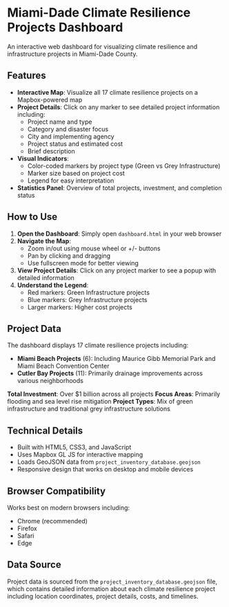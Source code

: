 # Miami-Dade Climate Resilience Projects Dashboard

An interactive web dashboard for visualizing climate resilience and infrastructure projects in Miami-Dade County.

## Features

- **Interactive Map**: Visualize all 17 climate resilience projects on a Mapbox-powered map
- **Project Details**: Click on any marker to see detailed project information including:
  - Project name and type
  - Category and disaster focus
  - City and implementing agency
  - Project status and estimated cost
  - Brief description
- **Visual Indicators**: 
  - Color-coded markers by project type (Green vs Grey Infrastructure)
  - Marker size based on project cost
  - Legend for easy interpretation
- **Statistics Panel**: Overview of total projects, investment, and completion status

## How to Use

1. **Open the Dashboard**: Simply open `dashboard.html` in your web browser
2. **Navigate the Map**: 
   - Zoom in/out using mouse wheel or +/- buttons
   - Pan by clicking and dragging
   - Use fullscreen mode for better viewing
3. **View Project Details**: Click on any project marker to see a popup with detailed information
4. **Understand the Legend**: 
   - Red markers: Green Infrastructure projects
   - Blue markers: Grey Infrastructure projects
   - Larger markers: Higher cost projects

## Project Data

The dashboard displays 17 climate resilience projects including:

- **Miami Beach Projects** (6): Including Maurice Gibb Memorial Park and Miami Beach Convention Center
- **Cutler Bay Projects** (11): Primarily drainage improvements across various neighborhoods

**Total Investment**: Over $1 billion across all projects
**Focus Areas**: Primarily flooding and sea level rise mitigation
**Project Types**: Mix of green infrastructure and traditional grey infrastructure solutions

## Technical Details

- Built with HTML5, CSS3, and JavaScript
- Uses Mapbox GL JS for interactive mapping
- Loads GeoJSON data from `project_inventory_database.geojson`
- Responsive design that works on desktop and mobile devices

## Browser Compatibility

Works best on modern browsers including:
- Chrome (recommended)
- Firefox
- Safari
- Edge

## Data Source

Project data is sourced from the `project_inventory_database.geojson` file, which contains detailed information about each climate resilience project including location coordinates, project details, costs, and timelines.
